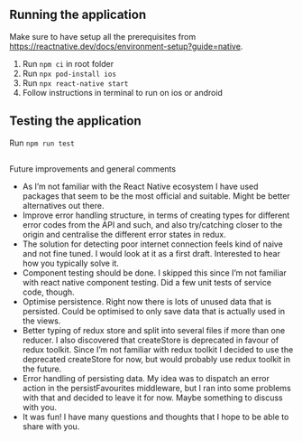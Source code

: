 ## Running the application
Make sure to have setup all the prerequisites from https://reactnative.dev/docs/environment-setup?guide=native.

1. Run `npm ci` in root folder
2. Run `npx pod-install ios`
3. Run `npx react-native start`
4. Follow instructions in terminal to run on ios or android


## Testing the application
Run `npm run test`


##
Future improvements and general comments
- As I’m not familiar with the React Native ecosystem I have used packages that seem to be the most official and suitable. Might be better alternatives out there.
- Improve error handling structure, in terms of creating types for different error codes from the API and such, and also try/catching closer to the origin and centralise the different error states in redux.
- The solution for detecting poor internet connection feels kind of naive and not fine tuned. I would look at it as a first draft. Interested to hear how you typically solve it.
- Component testing should be done. I skipped this since I’m not familiar with react native component testing. Did a few unit tests of service code, though.
- Optimise persistence. Right now there is lots of unused data that is persisted. Could be optimised to only save data that is actually used in the views.
- Better typing of redux store and split into several files if more than one reducer. I also discovered that createStore is deprecated in favour of redux toolkit. Since I’m not familiar with redux toolkit I decided to use the deprecated createStore for now, but would probably use redux toolkit in the future.
- Error handling of persisting data. My idea was to dispatch an error action in the persistFavourites middleware, but I ran into some problems with that and decided to leave it for now. Maybe something to discuss with you.
- It was fun! I have many questions and thoughts that I hope to be able to share with you.

